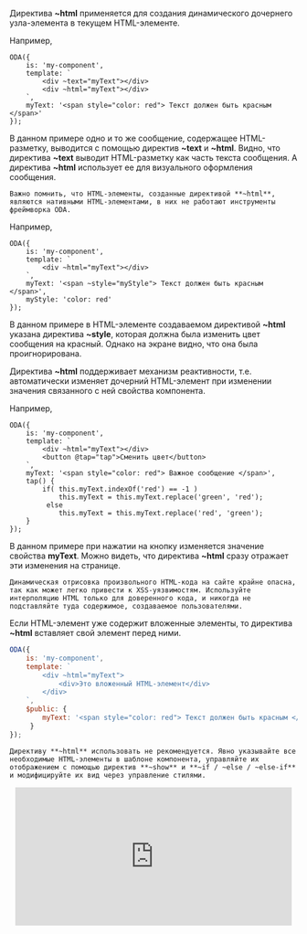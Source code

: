 ﻿Директива **~html** применяется для создания динамического дочернего узла-элемента в текущем HTML-элементе.

Например,

```javascript_run_edit_[my-component.js]
ODA({
    is: 'my-component',
    template: `
        <div ~text="myText"></div>
        <div ~html="myText"></div>
    `,
    myText: '<span style="color: red"> Текст должен быть красным </span>'
});
```

В данном примере одно и то же сообщение, содержащее HTML-разметку, выводится с помощью директив **~text** и **~html**. Видно, что директива **~text** выводит HTML-разметку как часть текста сообщения. А директива **~html** использует ее для визуального оформления сообщения.

```warning_md
Важно помнить, что HTML-элементы, созданные директивой **~html**, являются нативными HTML-элементами, в них не работают инструменты фреймворка ODA.
```

Например,

```javascript_run_edit_error_[my-component.js]
ODA({
    is: 'my-component',
    template: `
        <div ~html="myText"></div>
    `,
    myText: '<span ~style="myStyle"> Текст должен быть красным </span>',
    myStyle: 'color: red'
});
```

В данном примере в HTML-элементе создаваемом директивой **~html** указана директива **~style**, которая должна была изменить цвет сообщения на красный. Однако на экране видно, что она была проигнорирована.

Директива **~html** поддерживает механизм реактивности, т.е. автоматически изменяет дочерний HTML-элемент при изменении значения связанного с ней свойства компонента.

Например,

```javascript_run_edit_[my-component.js]
ODA({
    is: 'my-component',
    template: `
        <div ~html="myText"></div>
        <button @tap="tap">Сменить цвет</button>
    `,
    myText: '<span style="color: red"> Важное сообщение </span>',
    tap() {
        if( this.myText.indexOf('red') == -1 )
            this.myText = this.myText.replace('green', 'red');
         else
            this.myText = this.myText.replace('red', 'green');
    }
});
```

В данном примере при нажатии на кнопку изменяется значение свойства **myText**. Можно видеть, что директива **~html** сразу отражает эти изменения на странице.

```warning_md
Динамическая отрисовка произвольного HTML-кода на сайте крайне опасна, так как может легко привести к XSS-уязвимостям. Используйте интерполяцию HTML только для доверенного кода, и никогда не подставляйте туда содержимое, создаваемое пользователями.
```

Если HTML-элемент уже содержит вложенные элементы, то директива **~html** вставляет свой элемент перед ними.

```javascript _run_edit_[my-component.js]
ODA({
    is: 'my-component',
    template: `
        <div ~html="myText">
            <div>Это вложенный HTML-элемент</div>
        </div>
    `,
    $public: {
        myText: '<span style="color: red"> Текст должен быть красным </span>'
     }
});
```

```warning_md
Директиву **~html** использовать не рекомендуется. Явно указывайте все необходимые HTML-элементы в шаблоне компонента, управляйте их отображением с помощью директив **~show** и **~if / ~else / ~else-if** и модифицируйте их вид через управление стилями.
```

<div style="position:relative;padding-bottom:48%; margin:10px">
    <iframe src="https://www.youtube.com/embed/vZwCdAMvuqw?start=0" frameborder="0" allow="accelerometer; autoplay; encrypted-media; gyroscope; picture-in-picture" allowfullscreen
    	style="position:absolute;width:100%;height:100%;"></iframe>
</div>
